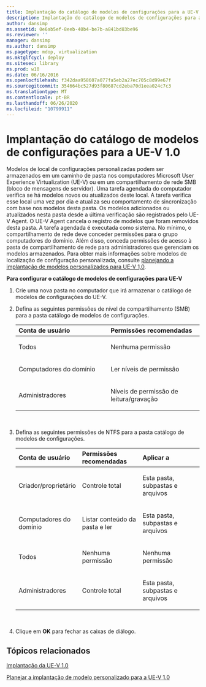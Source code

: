 ```yaml
---
title: Implantação do catálogo de modelos de configurações para a UE-V 1.0
description: Implantação do catálogo de modelos de configurações para a UE-V 1.0
author: dansimp
ms.assetid: 0e6ab5ef-8eeb-40b4-be7b-a841bd83be96
ms.reviewer: ''
manager: dansimp
ms.author: dansimp
ms.pagetype: mdop, virtualization
ms.mktglfcycl: deploy
ms.sitesec: library
ms.prod: w10
ms.date: 06/16/2016
ms.openlocfilehash: f342daa958607a077fa5eb2a27ec705c8d99e67f
ms.sourcegitcommit: 354664bc527d93f80687cd2eba70d1eea024c7c3
ms.translationtype: MT
ms.contentlocale: pt-BR
ms.lasthandoff: 06/26/2020
ms.locfileid: "10799911"
---
```

# Implantação do catálogo de modelos de configurações para a UE-V 1.0


Modelos de local de configurações personalizadas podem ser armazenados em um caminho de pasta nos computadores Microsoft User Experience Virtualization (UE-V) ou em um compartilhamento de rede SMB (bloco de mensagens de servidor). Uma tarefa agendada do computador verifica se há modelos novos ou atualizados deste local. A tarefa verifica esse local uma vez por dia e atualiza seu comportamento de sincronização com base nos modelos desta pasta. Os modelos adicionados ou atualizados nesta pasta desde a última verificação são registrados pelo UE-V Agent. O UE-V Agent cancela o registro de modelos que foram removidos desta pasta. A tarefa agendada é executada como sistema. No mínimo, o compartilhamento de rede deve conceder permissões para o grupo computadores do domínio. Além disso, conceda permissões de acesso à pasta de compartilhamento de rede para administradores que gerenciam os modelos armazenados. Para obter mais informações sobre modelos de localização de configuração personalizada, consulte [planejando a implantação de modelos personalizados para UE-V 1,0](planning-for-custom-template-deployment-for-ue-v-10.md).

**Para configurar o catálogo de modelos de configurações para UE-V**

1.  Crie uma nova pasta no computador que irá armazenar o catálogo de modelos de configurações do UE-V.

2.  Defina as seguintes permissões de nível de compartilhamento (SMB) para a pasta catálogo de modelos de configurações.

    <table>
    <colgroup>
    <col width="50%" />
    <col width="50%" />
    </colgroup>
    <thead>
    <tr class="header">
    <th align="left"><strong>Conta de usuário</strong></th>
    <th align="left"><strong>Permissões recomendadas</strong></th>
    </tr>
    </thead>
    <tbody>
    <tr class="odd">
    <td align="left"><p>Todos</p></td>
    <td align="left"><p>Nenhuma permissão</p></td>
    </tr>
    <tr class="even">
    <td align="left"><p>Computadores do domínio</p></td>
    <td align="left"><p>Ler níveis de permissão</p></td>
    </tr>
    <tr class="odd">
    <td align="left"><p>Administradores</p></td>
    <td align="left"><p>Níveis de permissão de leitura/gravação</p></td>
    </tr>
    </tbody>
    </table>

     

3.  Defina as seguintes permissões de NTFS para a pasta catálogo de modelos de configurações.

    <table>
    <colgroup>
    <col width="33%" />
    <col width="33%" />
    <col width="33%" />
    </colgroup>
    <thead>
    <tr class="header">
    <th align="left">Conta de usuário</th>
    <th align="left">Permissões recomendadas</th>
    <th align="left">Aplicar a</th>
    </tr>
    </thead>
    <tbody>
    <tr class="odd">
    <td align="left"><p>Criador/proprietário</p></td>
    <td align="left"><p>Controle total</p></td>
    <td align="left"><p>Esta pasta, subpastas e arquivos</p></td>
    </tr>
    <tr class="even">
    <td align="left"><p>Computadores do domínio</p></td>
    <td align="left"><p>Listar conteúdo da pasta e ler</p></td>
    <td align="left"><p>Esta pasta, subpastas e arquivos</p></td>
    </tr>
    <tr class="odd">
    <td align="left"><p>Todos</p></td>
    <td align="left"><p>Nenhuma permissão</p></td>
    <td align="left"><p>Nenhuma permissão</p></td>
    </tr>
    <tr class="even">
    <td align="left"><p>Administradores</p></td>
    <td align="left"><p>Controle total</p></td>
    <td align="left"><p>Esta pasta, subpastas e arquivos</p></td>
    </tr>
    </tbody>
    </table>

     

4.  Clique em **OK** para fechar as caixas de diálogo.

## Tópicos relacionados


[Implantação da UE-V 1.0](deploying-ue-v-10.md)

[Planejar a implantação de modelo personalizado para a UE-V 1.0](planning-for-custom-template-deployment-for-ue-v-10.md)

 

 






